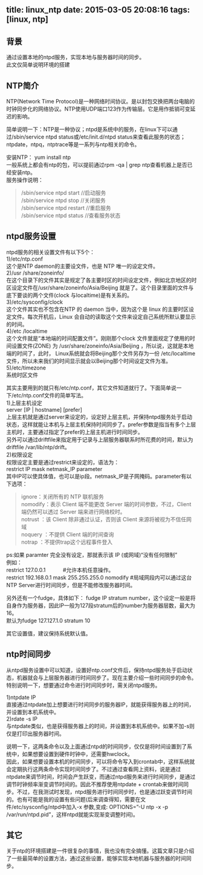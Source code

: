 title: linux_ntp
date: 2015-03-05 20:08:16
tags: [linux, ntp]
---
## 背景
通过设置本地的ntpd服务，实现本地与服务器时间的同步。  
此文仅简单说明环境的搭建
## NTP简介
NTP(Network Time Protocol)是一种网络时间协议。是以封包交换把两台电脑的时钟同步化的网络协议。NTP使用UDP端口123作为传输层。它是用作抵销可变延迟的影响。

简单说明一下：NTP是一种协议；ntpd是系统中的服务，在linux下可以通过/sbin/service ntpd status或/etc/init.d/ntpd status来查看此服务的状态；ntpdate，ntpq，ntptrace等是一系列与ntp相关的命令。

安装NTP： yum install ntp  
一般系统上都会有ntp的包，可以提前通过rpm -qa | grep ntp查看机器上是否已经安装ntp。  
服务操作说明：  
>/sbin/service ntpd start //启动服务  
>/sbin/service ntpd stop //关闭服务  
>/sbin/service ntpd restart //重启服务  
>/sbin/service ntpd status //查看服务状态  

## ntpd服务设置
ntpd服务的相关设置文件有以下5个：  
1)/etc/ntp.conf  
这个是NTP daemon的主要设文件，也是 NTP 唯一的设定文件。  
2)/usr /share/zoneinfo/  
在这个目录下的文件其实是规定了各主要时区的时间设定文件，例如北京地区的时区设定文件在/usr/share/zoneinfo/Asia/Beijing 就是了。这个目录里面的文件与底下要谈的两个文件(clock 与localtime)是有关系的。  
3)/etc/sysconfig/clock  
这个文件其实也不包含在NTP 的 daemon 当中，因为这个是 linux 的主要时区设定文件。每次开机后，Linux 会自动的读取这个文件来设定自己系统所默认要显示的时间。  
4)/etc /localtime  
这个文件就是“本地端的时间配置文件”。刚刚那个clock 文件里面规定了使用的时间设置文件(ZONE) 为 /usr/share/zoneinfo/Asia/Beijing ，所以说，这就是本地端的时间了，此时， Linux系统就会将Beijing那个文件另存为一份 /etc/localtime文件，所以未来我们的时间显示就会以Beijing那个时间设定文件为准。  
5)/etc/timezone  
系统时区文件

其实主要用到的就只有/etc/ntp.conf，其它文件知道就行了。下面简单说一下/etc/ntp.conf文件的简单写法。  
1)上层主机设定  
server [IP | hostname] [prefer]  
上层主机就是通过server来设定的，设定好上层主机，并保持ntpd服务处于启动状态，这样就能让本机与上层主机保持时间同步了。prefer参数是指当有多个上层主机时，主要通过指定了prefer的上层主机进行时间同步。  
另外可以通过driftfile来指定用于记录与上层服务器联系时所花费的时间，默认为driftfile /var/lib/ntp/drift。  
2)权限设定  
权限设定主要是通过restrict来设定的，语法为：  
restrict IP mask netmask_IP parameter  
其中IP可以使具体值，也可以是ip段。netmask_IP是子网掩码。parameter有以下选项：  

>ignore：关闭所有的 NTP 联机服务  
>nomodify：表示 Client 端不能更改 Server 端的时间参数，不过，Client 端仍然可以透过 Server 端来进行网络校时。   
>notrust ：该 Client 除非通过认证，否则该 Client 来源将被视为不信任网域   
>noquery ：不提供 Client 端的时间查询  
>notrap ：不提供trap这个远程事件登入  

ps:如果 paramter 完全没有设定，那就表示该 IP (或网域)“没有任何限制”  
例如：  
restrict 127.0.0.1　　　 #允许本机任意操作。  
restrict 192.168.0.1 mask 255.255.255.0 nomodify  #局域网段内可以通过这台NTP Server进行时间同步，但是不能修改服务器时间。 

另外还有一个fudge，具体如下：
fudge IP stratum number，这个设定一般是将自身作为服务器，因此IP一般为127段stratum后的number为服务器层数，最大为16。  
默认为fudge 127.127.1.0 stratum 10

其它设置值，建议保持系统默认值。

## ntp时间同步

从ntpd服务设置中可以知道，设置好ntp.conf文件后，保持ntpd服务处于启动状态，机器就会与上层服务器进行时间同步了。现在主要介绍一些时间同步的命令。特别说明一下，想要通过命令进行时间同步时，需关闭ntpd服务。

1)ntpdate IP  
直接通过ntpdate加上想要进行时间同步的服务器IP，就能获得服务器上的时间，并设置到本机系统中。  
2)rdate -s IP  
与ntpdate类似，也是获得服务器上的时间，并设置到本机系统中。如果不加-s则仅是打印出服务器时间。 
 
说明一下，这两条命令以及上面通过ntpd的时间同步，仅仅是将时间设置到了系统中，如果想要设置到硬件时钟中，还需要hwclock。  
因此，如果想要设置本机的时间同步，可以将命令写入到crontab中，这样系统就会定期执行这两条命令实现时间同步了。不过通过查看网上资料，说是通过ntpdate来调节时间，时间会产生跃变，而通过ntpd服务来进行时间同步，是通过调节时钟频率渐变调节时间的。因此不推荐使用ntpdate + crontab来做时间同步。不过，在我测试时发现，ntpd服务进行时间同步时，也是通过跃变调节时间的。也有可能是我的设置有些问题(后来调查得知，需要在文件/etc/sysconfig/ntpd中加入-x 参数,变成: OPTIONS=”-U ntp -x -p /var/run/ntpd.pid”，这样ntpd就能实现渐变调整时间)。
## 其它
关于ntp的环境搭建是一件很复杂的事情，我也没有完全搞懂。这篇文章只是介绍了一些最简单的设置方法，通过这些设置，能够实现本地机器与服务器的时间同步。